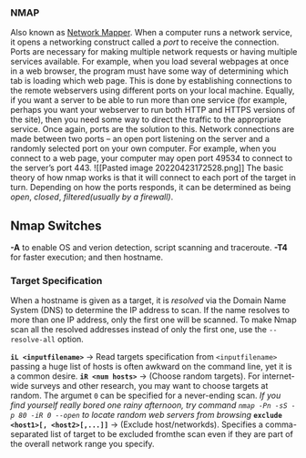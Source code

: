 ### NMAP
Also known as <u>Network Mapper</u>. When a computer runs a network service, it opens a networking construct called a *port* to receive the connection. Ports are necessary for making multiple network requests or having multiple services available. For example, when you load several webpages at once in a web browser, the program must have some way of determining which tab is loading which web page. This is done by establishing connections to the remote webservers using different ports on your local machine. Equally, if you want a server to be able to run more than one service (for example, perhaps you want your webserver to run both HTTP and HTTPS versions of the site), then you need some way to direct the traffic to the appropriate service. Once again, ports are the solution to this. Network connections are made between two ports – an open port listening on the server and a randomly selected port on your own computer. For example, when you connect to a web page, your computer may open port 49534 to connect to the server’s port 443.
![[Pasted image 20220423172528.png]]
The basic theory of how nmap works is that it will connect to each port of the target in turn. Depending on how the ports responds, it can be determined as being *open*, *closed*, *filtered(usually by a firewall)*.

## Nmap Switches
**-A**  to enable OS and verion detection, script scanning and traceroute. 
**-T4** for faster execution; and then hostname.

### Target Specification
When a hostname is given as a target, it is _resolved_ via the Domain Name System (DNS) to determine the IP address to scan. If the name resolves to more than one IP address, only the first one will be scanned. To make Nmap scan all the resolved addresses instead of only the first one, use the `--resolve-all` option.

**`iL <inputfilename>`** -> Read targets specification from `<inputfilename>` passing a huge list of hosts is often awkward on the command line, yet it is a common desire.
**`iR <num hosts>`** -> (Choose random targets). For internet-wide surveys and other research, you may want to choose targets at random. The argumet `0` can be specified for a never-ending scan. *If you find yourself really bored one rainy afternoon, try command `nmap -Pn -sS -p 80 -iR 0 --open` to locate random web servers from browsing*
**`exclude <host1>[, <host2>[,...]]`** -> (Exclude host/networkds). Specifies a comma-separated list of target to be excluded fromthe scan even if they are part of the overall network range you specify.